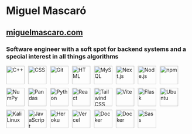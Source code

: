 # **Miguel Mascaró**
## [miguelmascaro.com](https://miguelmascaro.com)

### Software engineer with a soft spot for backend systems and a special interest in all things algorithms

<div style="display: flex; flex-wrap: wrap; gap: 10px;">
    <a href="https://en.cppreference.com/w/cpp" title="C++">
        <img src="https://github.com/get-icon/geticon/raw/master/icons/c-plusplus.svg" alt="C++" width="50px" height="50px">
    </a>
    <a href="https://www.w3.org/Style/CSS/Overview.en.html" title="CSS">
        <img src="https://github.com/get-icon/geticon/raw/master/icons/css-3.svg" alt="CSS" width="50px" height="50px">
    </a>
    <a href="https://git-scm.com/" title="Git">
        <img src="https://github.com/get-icon/geticon/raw/master/icons/git-icon.svg" alt="Git" width="50px" height="50px">
    </a>
    <a href="https://developer.mozilla.org/en-US/docs/Web/HTML" title="HTML">
        <img src="https://github.com/get-icon/geticon/raw/master/icons/html-5.svg" alt="HTML" width="50px" height="50px">
    </a>
    <a href="https://www.mysql.com/" title="MySQL">
        <img src="https://github.com/get-icon/geticon/raw/master/icons/mysql.svg" alt="MySQL" width="50px" height="50px">
    </a>
    <a href="https://nextjs.org/" title="Next.js">
        <img src="https://github.com/get-icon/geticon/raw/master/icons/nextjs-icon.svg" alt="Next.js" width="50px" height="50px">
    </a>
    <a href="https://nodejs.org/" title="Node.js">
        <img src="https://github.com/get-icon/geticon/raw/master/icons/nodejs-icon.svg" alt="Node.js" width="50px" height="50px">
    </a>
    <a href="https://www.npmjs.com/" title="npm">
        <img src="https://github.com/get-icon/geticon/raw/master/icons/npm.svg" alt="npm" width="50px" height="50px">
    </a>
    <a href="https://numpy.org/" title="NumPy">
        <img src="https://github.com/get-icon/geticon/raw/master/icons/numpy-icon.svg" alt="NumPy" width="50px" height="50px">
    </a>
    <a href="https://pandas.pydata.org/" title="Pandas">
        <img src="https://github.com/get-icon/geticon/raw/master/icons/pandas-icon.svg" alt="Pandas" width="50px" height="50px">
    </a>
    <a href="https://www.python.org/" title="Python">
        <img src="https://github.com/get-icon/geticon/raw/master/icons/python.svg" alt="Python" width="50px" height="50px">
    </a>
    <a href="https://reactjs.org/" title="React">
        <img src="https://github.com/get-icon/geticon/raw/master/icons/react.svg" alt="React" width="50px" height="50px">
    </a>
    <a href="https://tailwindcss.com/" title="Tailwind CSS">
        <img src="https://github.com/get-icon/geticon/raw/master/icons/tailwindcss-icon.svg" alt="Tailwind CSS" width="50px" height="50px">
    </a>
    <a href="https://vitejs.dev/" title="Vite">
        <img src="https://github.com/get-icon/geticon/raw/master/icons/vite.svg" alt="Vite" width="50px" height="50px">
    </a>
    <a href="https://flask.palletsprojects.com/en/3.0.x/" title="Flask">
        <img src="https://github.com/get-icon/geticon/raw/master/icons/flask.svg" alt="Flask" width="50px" height="50px">
    </a>
    <a href="https://ubuntu.com/" title="Ubuntu">
        <img src="https://github.com/get-icon/geticon/raw/master/icons/ubuntu.svg" alt="Ubuntu" width="50px" height="50px">
    </a>
    <a href="https://www.kali.org/" title="Kali Linux">
        <img src="https://github.com/get-icon/geticon/raw/master/icons/kali-logo.svg" alt="Kali Linux" width="50px" height="50px">
    </a>
    <a href="https://developer.mozilla.org/en-US/docs/Web/JavaScript" title="JavaScript">
        <img src="https://github.com/get-icon/geticon/raw/master/icons/javascript.svg" alt="JavaScript" width="50px" height="50px">
    </a>
    <a href="https://www.heroku.com/" title="Heroku">
        <img src="https://github.com/get-icon/geticon/raw/master/icons/heroku-icon.svg" alt="Heroku" width="50px" height="50px">
    </a>
    <a href="https://vercel.com/" title="Vercel">
        <img src="https://github.com/get-icon/geticon/raw/master/icons/vercel-logo.svg" alt="Vercel" width="50px" height="50px">
    </a>
    <a href="https://www.docker.com/" title="Docker">
        <img src="https://github.com/get-icon/geticon/raw/master/icons/docker-icon.svg" alt="Docker" width="50px" height="50px">
    </a>
    <a href="https:/https://expressjs.com//" title="Express">
        <img src="https://github.com/get-icon/geticon/raw/master/icons/express.svg" alt="Docker" width="50px" height="50px">
    </a>
    <a href="https://sass-lang.com/" title="Sass">
        <img src="https://github.com/get-icon/geticon/blob/master/icons/sass.svg?raw=true" alt="Sass" width="50px" height="50px">
    </a>

</div>
